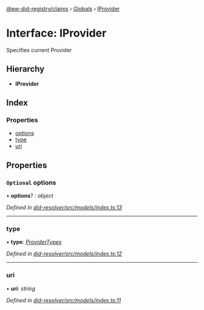 [@ew-did-registry/claims](../README.md) › [Globals](../globals.md) › [IProvider](iprovider.md)

# Interface: IProvider

Specifies current Provider

## Hierarchy

* **IProvider**

## Index

### Properties

* [options](iprovider.md#optional-options)
* [type](iprovider.md#type)
* [uri](iprovider.md#uri)

## Properties

### `Optional` options

• **options**? : *object*

*Defined in [did-resolver/src/models/index.ts:13](https://github.com/energywebfoundation/ew-did-registry/blob/4e486b2/packages/did-resolver/src/models/index.ts#L13)*

___

###  type

• **type**: *[ProviderTypes](../enums/providertypes.md)*

*Defined in [did-resolver/src/models/index.ts:12](https://github.com/energywebfoundation/ew-did-registry/blob/4e486b2/packages/did-resolver/src/models/index.ts#L12)*

___

###  uri

• **uri**: *string*

*Defined in [did-resolver/src/models/index.ts:11](https://github.com/energywebfoundation/ew-did-registry/blob/4e486b2/packages/did-resolver/src/models/index.ts#L11)*
